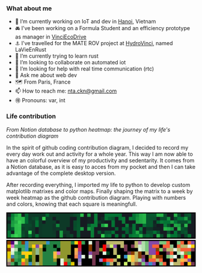 ### What about me

- 🔭 I’m currently working on IoT and dev in [Hanoi](https://github.com/NgocHaiNguyen14), Vietnam
- 🚘 I've been working on a Formula Student and an efficiency prototype as manager in [VinciEcoDrive](https://github.com/VinciEcoDrive)
- ⚓ I've travelled for the MATE ROV project at [HydroVinci](https://github.com/HydroVinci-PULV), named LaVieEnRust
- 🌱 I’m currently trying to learn rust
- 👯 I’m looking to collaborate on automated iot
- 🤔 I’m looking for help with real time communication (rtc)
- 💬 Ask me about web dev
- 🗺️ From Paris, France
- 📫 How to reach me: nta.ckn@gmail.com
- 🉐 Pronouns: var, int

### Life contribution
*From Notion database to python heatmap: the journey of my life's contribution diagram*

In the spirit of github coding contribution diagram, I decided to record my every day work out and activity for a whole year. 
This way I am now able to have an colorful overview of my productivity and sedentarity. 
It comes from a Notion database, as it is easy to acces from my pocket and then I can take advantage of the complete desktop version. 


After recording everything, I imported my life to python to develop custom matplotlib matrixes and color maps. 
Finally shaping the matrix to a week by week heatmap as the github contribution diagram. 
Playing with numbers and colors, knowing that each square is meaningfull. 

![life contribution 2024 week view](images/life_green_weeks.png)
![life contribution 2024 every aspect](images/life_color_weeks.png)
